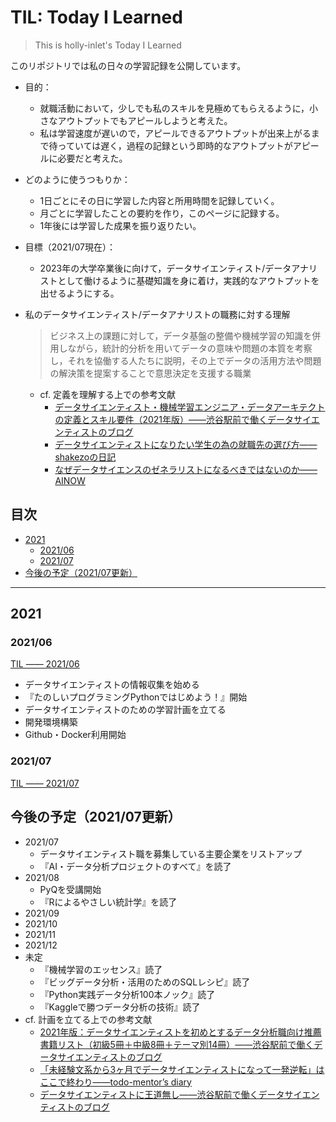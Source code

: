 # TIL: Today I Learned

> This is holly-inlet's Today I Learned

このリポジトリでは私の日々の学習記録を公開しています。

- 目的：
  - 就職活動において，少しでも私のスキルを見極めてもらえるように，小さなアウトプットでもアピールしようと考えた。
  - 私は学習速度が遅いので，アピールできるアウトプットが出来上がるまで待っていては遅く，過程の記録という即時的なアウトプットがアピールに必要だと考えた。
- どのように使うつもりか：
  - 1日ごとにその日に学習した内容と所用時間を記録していく。
  - 月ごとに学習したことの要約を作り，このページに記録する。
  - 1年後には学習した成果を振り返りたい。
- 目標（2021/07現在）：
  - 2023年の大学卒業後に向けて，データサイエンティスト/データアナリストとして働けるように基礎知識を身に着け，実践的なアウトプットを出せるようにする。
- 私のデータサイエンティスト/データアナリストの職務に対する理解
    > ビジネス上の課題に対して，データ基盤の整備や機械学習の知識を併用しながら，統計的分析を用いてデータの意味や問題の本質を考察し，それを協働する人たちに説明，その上でデータの活用方法や問題の解決策を提案することで意思決定を支援する職業  

  - cf. 定義を理解する上での参考文献
    - [データサイエンティスト・機械学習エンジニア・データアーキテクトの定義とスキル要件（2021年版）——渋谷駅前で働くデータサイエンティストのブログ](https://tjo.hatenablog.com/entry/2021/03/13/163622)  
    - [データサイエンティストになりたい学生の為の就職先の選び方——shakezoの日記](https://shakezo.hatenadiary.org/entry/20130104/1357273241)  
    - [なぜデータサイエンスのゼネラリストになるべきではないのか——AINOW](https://ainow.ai/2018/12/18/156854/)


<!-- omit in toc -->
## 目次

- [2021](#2021)
  - [2021/06](#202106)
  - [2021/07](#202107)
- [今後の予定（2021/07更新）](#今後の予定202107更新)

----

## 2021

### 2021/06

[TIL —— 2021/06](2021/2021-06-til.md)

- データサイエンティストの情報収集を始める
- 『たのしいプログラミングPythonではじめよう！』開始
- データサイエンティストのための学習計画を立てる
- 開発環境構築
- Github・Docker利用開始

### 2021/07

[TIL —— 2021/07](2021/2021-07-til.md)

## 今後の予定（2021/07更新）

- 2021/07
  - データサイエンティスト職を募集している主要企業をリストアップ
  - 『AI・データ分析プロジェクトのすべて』を読了
- 2021/08
  - PyQを受講開始
  - 『Rによるやさしい統計学』を読了
- 2021/09
- 2021/10
- 2021/11
- 2021/12
- 未定
  - 『機械学習のエッセンス』読了
  - 『ビッグデータ分析・活用のためのSQLレシピ』読了
  - 『Python実践データ分析100本ノック』読了
  - 『Kaggleで勝つデータ分析の技術』読了
- cf. 計画を立てる上での参考文献
  - [2021年版：データサイエンティストを初めとするデータ分析職向け推薦書籍リスト（初級5冊＋中級8冊＋テーマ別14冊）——渋谷駅前で働くデータサイエンティストのブログ](https://tjo.hatenablog.com/entry/2021/02/05/180000)
  - [「未経験文系から3ヶ月でデータサイエンティストになって一発逆転」はここで終わり——todo-mentor’s diary](https://todes-mentor.hatenablog.com/entry/help_todesko)
  - [データサイエンティストに王道無し——渋谷駅前で働くデータサイエンティストのブログ](https://tjo.hatenablog.com/entry/2020/07/27/170000)
